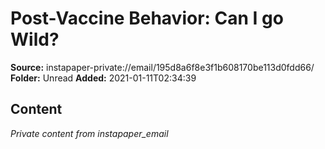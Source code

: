 # Post-Vaccine Behavior: Can I go Wild?

**Source:** instapaper-private://email/195d8a6f8e3f1b608170be113d0fdd66/
**Folder:** Unread
**Added:** 2021-01-11T02:34:39




## Content
*Private content from instapaper_email*
